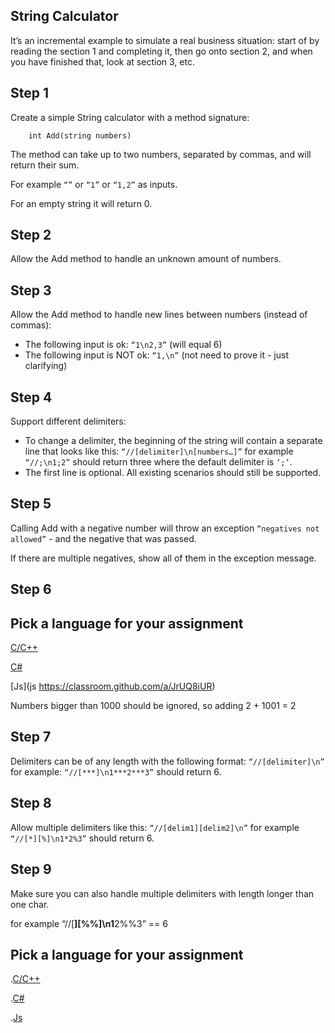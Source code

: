 ## String Calculator

It’s an incremental example to simulate a real business situation: start of by reading the section 1 and completing it, then go onto section 2, and when you have finished that, look at section 3, etc.

## Step 1

Create a simple String calculator with a method signature:

```
    int Add(string numbers)
```

The method can take up to two numbers, separated by commas, and will return their sum.

For example `“”` or `“1”` or `“1,2”` as inputs.

For an empty string it will return 0.

## Step 2

Allow the Add method to handle an unknown amount of numbers.

## Step 3

Allow the Add method to handle new lines between numbers (instead of commas):

- The following input is ok: `“1\n2,3”` (will equal 6)
- The following input is NOT ok: `“1,\n”` (not need to prove it - just clarifying)

## Step 4

Support different delimiters:

- To change a delimiter, the beginning of the string will contain a separate line that looks like this: `“//[delimiter]\n[numbers…]”` for example `“//;\n1;2”` should return three where the default delimiter is `‘;’`.
- The first line is optional. All existing scenarios should still be supported.

## Step 5

Calling Add with a negative number will throw an exception `“negatives not allowed”` - and the negative that was passed.

If there are multiple negatives, show all of them in the exception message.

## Step 6

## Pick a language for your assignment

[C/C++](https://classroom.github.com/a/9EHC8Avp)

[C#](https://classroom.github.com/a/ChrUH1Yv)

[Js](js https://classroom.github.com/a/JrUQ8iUR)


Numbers bigger than 1000 should be ignored, so adding 2 + 1001 = 2

## Step 7

Delimiters can be of any length with the following format: `“//[delimiter]\n”` for example: `“//[***]\n1***2***3”` should return 6.

## Step 8

Allow multiple delimiters like this: `“//[delim1][delim2]\n”` for example `“//[*][%]\n1*2%3”` should return 6.

## Step 9

Make sure you can also handle multiple delimiters with length longer than one char.

 for example  “//[**][%%]\n1**2%%3” == 6


## Pick a language for your assignment

.[C/C++](https://classroom.github.com/a/9EHC8Avp)

.[C#](https://classroom.github.com/a/9EHC8Avp)

.[Js](https://classroom.github.com/a/JrUQ8iUR)
